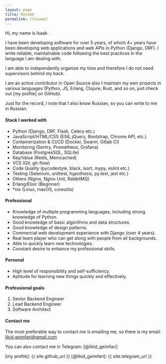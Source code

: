 ```yaml
---
layout: page
title: Resume
permalink: /resume/
---
```


Hi, my name is Isaak.

I have been developing software for over 5 years, of which 4+ years have been developing web 
applications and web APIs in Python (Django, DRF). I write reliable, maintainable code following 
the best practices in the language I am dealing with.

I am able to independently organize my time and therefore I do not need supervisors behind my back.

I am an active contributor in Open Source also I maintain my own projects in various languages 
(Python, JS, Erlang, Clojure, Rust, and so on, just check out [my profile] on GitHub).

Just for the record, I note that I also know Russian, so you can write to me in Russian.

#### Stack I worked with

* Python (Django, DRF, Flask, Celery etc.)
* JavaScript/HTML/CSS (ES6, jQuery, Bootstrap, Chrome API, etc.)
* Containerization & CI/CD (Docker, Swarm, Gitlab CI)
* Monitoring (Sentry, Prometheus, Grafana)
* Database (PostgresSQL, SQLite)
* Key/Value (Redis, Memcached)
* VCS (Git, git-flow)
* Code Quality (pycodestyle, black, isort, mypy, eslint etc.)
* Testing (Selenium, unittest, hypothesis, py.test, jest etc.)
* Others (Nginx, Nginx Unit, RabbitMQ)
* Erlang/Elixir (Beginner)
* *nix (Linux, macOS, coreutils)

#### Professional

* Knowledge of multiple programming languages, including strong knowledge of Python.
* Good knowledge of basic algorithms and data structures.
* Good knowledge of design patterns.
* Commercial web development experience with Django (over 4 years).
* Real team player who can get along with people from all backgrounds.
* Able to quickly learn new technologies.
* Constant desire to enhance my professional skills.

#### Personal

* High level of responsibility and self-sufficiency.
* Aptitude for learning new things quickly and effectively.

#### Professional goals 

1. Senior Backend Engineer
2. Lead Backend Engineer
3. Software Architect

#### Contact me

The most preferable way to contact me is emailing me, so there is my
email: <a href="mailto:likid.geimfari@gmail.com">likid.geimfari@gmail.com</a>

You can also contact me in Telegram: [@likid_geimfari]

[my profile]: {{ site.github_url }}
[@likid_geimfari]: {{ site.telegram_url }}
